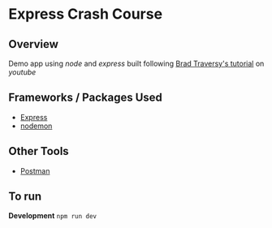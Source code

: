 # Express Crash Course

## Overview
Demo app using *node* and *express* built following [Brad Traversy's tutorial](https://www.youtube.com/watch?v=L72fhGm1tfE) on *youtube*

## Frameworks / Packages Used
- [Express](https://expressjs.com/)
- [nodemon](https://www.npmjs.com/package/nodemon)

## Other Tools 
- [Postman](https://www.postman.com/)

## To run

**Development** `npm run dev`